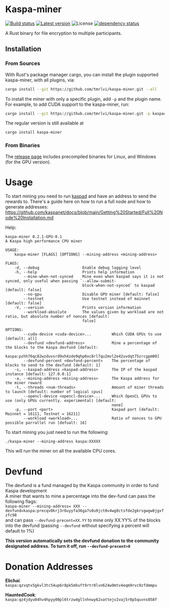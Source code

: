 # Kaspa-miner
[![Build status](https://github.com/elichai/kaspa-miner/workflows/ci/badge.svg)](https://github.com/elichai/kaspa-miner/actions)
[![Latest version](https://img.shields.io/crates/v/kaspa-miner.svg)](https://crates.io/crates/kaspa-miner)
![License](https://img.shields.io/crates/l/kaspa-miner.svg)
[![dependency status](https://deps.rs/repo/github/elichai/kaspa-miner/status.svg)](https://deps.rs/repo/github/elichai/kaspa-miner)

A Rust binary for file encryption to multiple participants. 


## Installation
### From Sources
With Rust's package manager cargo, you can install the plugin supported kaspa-miner, with all
plugins, via:

```sh
cargo install --git https://github.com/tmrlvi/kaspa-miner.git --all
```

To install the miner with only a specific plugin, add `-p` and the plugin name. For example, 
to add CUDA support to the kaspa-miner, run:

```sh
cargo install --git https://github.com/tmrlvi/kaspa-miner.git -p kaspacuda
```


The regular version is still available at
```sh
cargo install kaspa-miner
```

### From Binaries
The [release page](https://github.com/tmrlvi/kaspa-miner/releases) includes precompiled binaries for Linux, and Windows (for the GPU version).


# Usage
To start mining you need to run [kaspad](https://github.com/kaspanet/kaspad) and have an address to send the rewards to.
There's a guide here on how to run a full node and how to generate addresses: https://github.com/kaspanet/docs/blob/main/Getting%20Started/Full%20Node%20Installation.md

Help:
```
kaspa-miner 0.2.1-GPU-0.1
A Kaspa high performance CPU miner

USAGE:
    kaspa-miner [FLAGS] [OPTIONS] --mining-address <mining-address>

FLAGS:
    -d, --debug                   Enable debug logging level
    -h, --help                    Prints help information
        --mine-when-not-synced    Mine even when kaspad says it is not synced, only useful when passing `--allow-submit-
                                  block-when-not-synced` to kaspad  [default: false]
        --no-gpu                  Disable GPU miner [default: false]
        --testnet                 Use testnet instead of mainnet [default: false]
    -V, --version                 Prints version information
        --workload-absolute       The values given by workload are not ratio, but absolute number of nonces [default:
                                  false]

OPTIONS:
        --cuda-device <cuda-device>...         Which CUDA GPUs to use [default: all]
        --devfund <devfund-address>            Mine a percentage of the blocks to the Kaspa devfund [default:
                                               kaspa:pzhh76qc82wzduvsrd9xh4zde9qhp0xc8rl7qu2mvl2e42uvdqt75zrcgpm00]
        --devfund-percent <devfund-percent>    The percentage of blocks to send to the devfund [default: 1]
    -s, --kaspad-address <kaspad-address>      The IP of the kaspad instance [default: 127.0.0.1]
    -a, --mining-address <mining-address>      The Kaspa address for the miner reward
    -t, --threads <num-threads>                Amount of miner threads to launch [default: number of logical cpus]
        --opencl-device <opencl-device>...     Which OpenCL GPUs to use (only GPUs currently. experimental) [default:
                                               none]
    -p, --port <port>                          Kaspad port [default: Mainnet = 16111, Testnet = 16211]
        --workload <workload>...               Ratio of nonces to GPU possible parrallel run [defualt: 16]
```

To start mining you just need to run the following:

`./kaspa-miner --mining-address kaspa:XXXXX`

This will run the miner on all the available CPU cores.

# Devfund

The devfund is a fund managed by the Kaspa community in order to fund Kaspa development <br>
A miner that wants to mine a percentage into the dev-fund can pass the following flags: <br>
`kaspa-miner --mining-address= XXX --devfund=kaspa:precqv0krj3r6uyyfa36ga7s0u9jct0v4wg8ctsfde2gkrsgwgw8jgxfzfc98` <br>
and can pass `--devfund-precent=XX.YY` to mine only XX.YY% of the blocks into the devfund (passing `--devfund` without specifying a percent will default to 1%)

**This version automatically sets the devfund donation to the community designated address. 
To turn it off, run `--devfund-precent=0`**

# Donation Addresses

**Elichai**: `kaspa:qzvqtx5gkvl3tc54up6r8pk5mhuft9rtr0lvn624w9mtv4eqm9rvc9zfdmmpu`

**HauntedCook**: `kaspa:qz4jdyu04hv4hpyy00pl6trzw4gllnhnwy62xattejv2vaj5r0p5quvns058f`